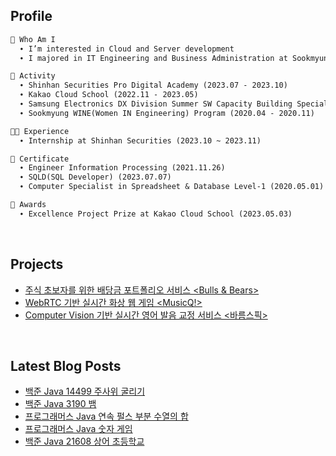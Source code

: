 <h2>  Profile  </h2>

```markdown
🌱 Who Am I
  ∙ I’m interested in Cloud and Server development
  ∙ I majored in IT Engineering and Business Administration at Sookmyung Women's University

📘 Activity
  ∙ Shinhan Securities Pro Digital Academy (2023.07 - 2023.10)
  ∙ Kakao Cloud School (2022.11 - 2023.05)
  ∙ Samsung Electronics DX Division Summer SW Capacity Building Special Lecture (2022.07 - 2022.08)
  ∙ Sookmyung WINE(Women IN Engineering) Program (2020.04 - 2020.11)

👩‍💻 Experience
  ∙ Internship at Shinhan Securities (2023.10 ~ 2023.11)

📜 Certificate
  ∙ Engineer Information Processing (2021.11.26)
  ∙ SQLD(SQL Developer) (2023.07.07)
  ∙ Computer Specialist in Spreadsheet & Database Level-1 (2020.05.01)

🏅 Awards
  ∙ Excellence Project Prize at Kakao Cloud School (2023.05.03)
```
<br>

<h2>  Projects  </h2>

- [주식 초보자를 위한 배당금 포트폴리오 서비스 <Bulls & Bears>](https://github.com/bulls-and-bears)
- [WebRTC 기반 실시간 화상 웹 게임 <MusicQ!>](https://github.com/Dream-Kakao)
- [Computer Vision 기반 실시간 영어 발음 교정 서비스 <바름스픽>](https://github.com/Barum-Speak/barumLipNet)

<br>

<h2>  Latest Blog Posts  </h2>

- [백준 Java 14499 주사위 굴리기](https://chxrryda.tistory.com/298)
- [백준 Java 3190 뱀](https://chxrryda.tistory.com/297)
- [프로그래머스 Java 연속 펄스 부분 수열의 합](https://chxrryda.tistory.com/296)
- [프로그래머스 Java 숫자 게임](https://chxrryda.tistory.com/295)
- [백준 Java 21608 상어 초등학교](https://chxrryda.tistory.com/294)

